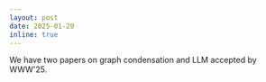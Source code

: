 ```yaml
---
layout: post
date: 2025-01-20
inline: true
---
```


We have two papers on graph condensation and LLM accepted by WWW'25.